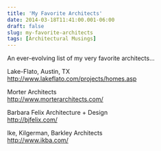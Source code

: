 ```yaml
---
title: 'My Favorite Architects'
date: 2014-03-18T11:41:00.001-06:00
draft: false
slug: my-favorite-architects
tags: [Architectural Musings]
---
```


An ever-evolving list of my very favorite architects...  
  
Lake-Flato, Austin, TX  
http://www.lakeflato.com/projects/homes.asp  
  
Morter Architects  
http://www.morterarchitects.com/  
  
Barbara Felix Architecture + Design  
http://bjfelix.com/  
  
Ike, Kilgerman, Barkley Architects  
http://www.ikba.com/